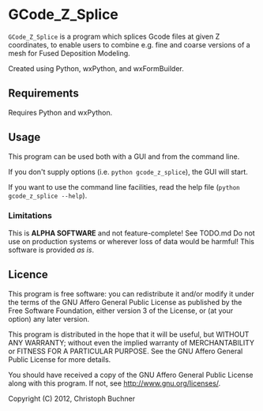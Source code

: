# GCode_Z_Splice

`GCode_Z_Splice` is a program which splices Gcode files at given Z coordinates, 
to enable users to combine e.g. fine and coarse versions of a mesh for Fused 
Deposition Modeling.

Created using Python, wxPython, and wxFormBuilder.

## Requirements

Requires Python and wxPython.

## Usage

This program can be used both with a GUI and from the command line. 

If you don't supply options (i.e. `python gcode_z_splice`), the GUI will start.

If you want to use the command line facilities, read the help file (`python gcode_z_splice --help`).

### Limitations

This is **ALPHA SOFTWARE** and not feature-complete! 
See TODO.md
Do not use on production systems or wherever loss of data would be harmful!
This software is provided *as is*. 

## Licence

This program is free software: you can redistribute it and/or modify
it under the terms of the GNU Affero General Public License as
published by the Free Software Foundation, either version 3 of the
License, or (at your option) any later version.

This program is distributed in the hope that it will be useful,
but WITHOUT ANY WARRANTY; without even the implied warranty of
MERCHANTABILITY or FITNESS FOR A PARTICULAR PURPOSE.  See the
GNU Affero General Public License for more details.

You should have received a copy of the GNU Affero General Public License
along with this program.  If not, see <http://www.gnu.org/licenses/>.

Copyright (C) 2012, Christoph Buchner

